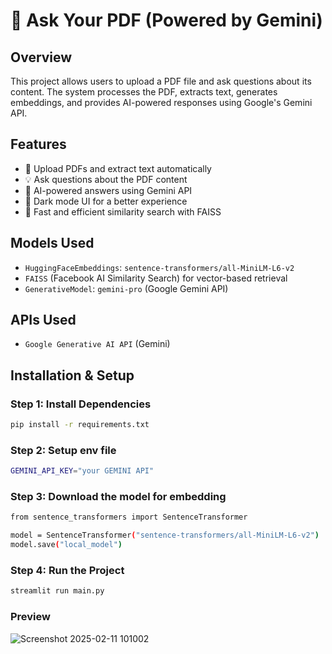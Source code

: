 # 📄 Ask Your PDF (Powered by Gemini)

## Overview
This project allows users to upload a PDF file and ask questions about its content. The system processes the PDF, extracts text, generates embeddings, and provides AI-powered responses using Google's Gemini API.

## Features
- 📂 Upload PDFs and extract text automatically
- 💡 Ask questions about the PDF content
- 🤖 AI-powered answers using Gemini API
- 🌙 Dark mode UI for a better experience
- 🚀 Fast and efficient similarity search with FAISS

## Models Used
- `HuggingFaceEmbeddings`: `sentence-transformers/all-MiniLM-L6-v2`
- `FAISS` (Facebook AI Similarity Search) for vector-based retrieval
- `GenerativeModel`: `gemini-pro` (Google Gemini API)

## APIs Used
- `Google Generative AI API` (Gemini)

## Installation & Setup
### Step 1: Install Dependencies
```sh
pip install -r requirements.txt
```

### Step 2: Setup env file
```sh
GEMINI_API_KEY="your GEMINI API"
```

### Step 3: Download the model for embedding
```sh
from sentence_transformers import SentenceTransformer

model = SentenceTransformer("sentence-transformers/all-MiniLM-L6-v2")
model.save("local_model")
```

### Step 4: Run the Project
```sh
streamlit run main.py
```

### Preview

![Screenshot 2025-02-11 101002](https://github.com/user-attachments/assets/5d7809bb-f918-4d95-9f9b-e9bc9f374561)



